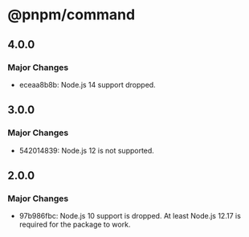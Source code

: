 # @pnpm/command

## 4.0.0

### Major Changes

- eceaa8b8b: Node.js 14 support dropped.

## 3.0.0

### Major Changes

- 542014839: Node.js 12 is not supported.

## 2.0.0

### Major Changes

- 97b986fbc: Node.js 10 support is dropped. At least Node.js 12.17 is required for the package to work.
